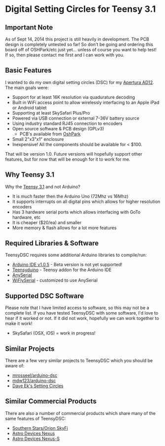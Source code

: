 # Digital Setting Circles for Teensy 3.1

## Important Note

As of Sept 14, 2014 this project is still heavily in development.  The PCB 
design is completely untested so far!  So don't be going and ordering this 
board off of OSHPark/etc just yet... unless of course you want to help test!
If so, then please contact me first and I can work with you.

## Basic Features
I wanted to do my own digital setting circles (DSC) for my [Apertura AD12](http://www.opticsmart.com/telescopes/dobsonian-telescopes/apertura-ad12-dobsonian-reflector-telescope.html).
The main goals were:

 * Support for at least 16K resolution via quadurature decoding 
 * Built in WiFi access point to allow wirelessly interfacing to an Apple iPad or Android tablet
 * Supporting at least SkySafari Plus/Pro
 * Powered via USB connection or external 7-36V battery source
 * Using industry standard RJ45 connection to encoders
 * Open source software & PCB design (GPLv3)
    * PCB's available from [OshPark](http://www.oshpark.com)
 * Small 2"x3"x1" enclosure
 * Inexpensive!  All the components should be available for < $100.

That will be version 1.0.  Future versions will hopefully support other features,
but for now that will be enough for it to work for me.

## Why Teensy 3.1
Why the [Teensy 3.1](http://pjrc.com/store/teensy31.html) and not Arduino?

 * It is *much* faster then the Arduino Uno (72Mhz vs 16Mhz)
 * It supports interrupts on all digital pins which allows for higher resolution encoders
 * Has 3 hardware serial ports which allows interfacing with GoTo hardware, etc
 * It is cheaper ($20/ea) and smaller
 * More memory & flash allows for a lot more features

## Required Libraries & Software
TeensyDSC requires some additional Arduino libraries to compile/run:

 * [Arduino IDE v1.0.5](http://arduino.cc/en/Main/Software) - Beta version is not yet supported!
 * [Teensyduino](http://pjrc.com/teensy/td_download.html) - Teensy addon for the Arduino IDE
 * [AnySerial](https://github.com/synfinatic/AnySerial)
 * [WiFlySerial](https://github.com/synfinatic/WiFlySerial) - customized to use AnySerial

## Supported DSC Software
Please note that I have limited access to software, so this may not be a
complete list.  If you have tested TeensyDSC with some software, I'd love
to hear if it worked or not.  If it did not work, hopefully we can work
together to make it work!

 * SkySafari (OSX, iOS)  = work in progress!

## Similar Projects
There are a few very similar projects to TeensyDSC which you should be aware of:

 * [mrosseel/arduino-dsc](https://github.com/mrosseel/arduino-dsc)
 * [mdw123/arduino-dsc](https://github.com/mdw123/arduino-dsc)
 * [Dave Ek's Setting Circles](http://eksfiles.net/digital-setting-circles/)

## Similar Commercial Products
There are also a number of commercial products which share many of the same features of TeensyDSC:

 * [Southern Stars/Orion SkyFi](http://www.southernstars.com/products/skyfi/)
 * [Astro Devices Nexus](http://www.astrodevices.com/products/Nexus/Nexus.html)
 * [Astro Devices Nexus-S](http://www.astrodevices.com/products/NexusS/NexusS.html)


